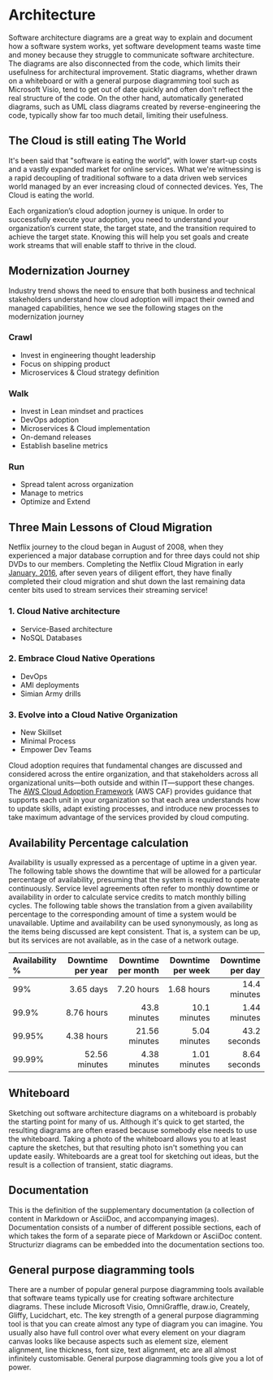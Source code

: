Architecture
===================
Software architecture diagrams are a great way to explain and document how a software system works, yet software development teams waste time and money because they struggle to communicate software architecture. The diagrams are also disconnected from the code, which limits their usefulness for architectural improvement. Static diagrams, whether drawn on a whiteboard or with a general purpose diagramming tool such as Microsoft Visio, tend to get out of date quickly and often don't reflect the real structure of the code. On the other hand, automatically generated diagrams, such as UML class diagrams created by reverse-engineering the code, typically show far too much detail, limiting their usefulness.

The Cloud is still eating The World
-----------------------------------
It's been said that "software is eating the world", with lower start-up costs and a vastly expanded market for online services. What we're witnessing is a rapid decoupling of traditional software to a data driven web services world managed by an ever increasing cloud of connected devices. Yes, The Cloud is eating the world.

Each organization’s cloud adoption journey is unique. In order to successfully execute your adoption, you need to understand your organization’s current state, the target state, and the transition required to achieve the target state. Knowing this will help you set goals and create work streams that will enable staff to thrive in the cloud.

Modernization Journey
-----------------------
Industry trend shows the need to ensure that both business and technical stakeholders understand how cloud adoption will impact their owned and managed capabilities, hence we see the following stages on the modernization journey
### Crawl
  - Invest in engineering thought leadership
  - Focus on shipping product
  - Microservices & Cloud strategy definition

### Walk
  - Invest in Lean mindset and practices
  - DevOps adoption
  - Microservices & Cloud implementation
  - On-demand releases
  - Establish baseline metrics

### Run
  - Spread talent across organization
  - Manage to metrics
  - Optimize and Extend

Three Main Lessons of Cloud Migration
-------------------------------------
Netflix journey to the cloud began in August of 2008, when they experienced a major database corruption and for three days could not ship DVDs to our members. Completing the Netflix Cloud Migration in early [January, 2016][1], after seven years of diligent effort, they have finally completed their cloud migration and shut down the last remaining data center bits used to stream services their streaming service!

### 1. Cloud Native architecture
  - Service-Based architecture
  - NoSQL Databases

### 2. Embrace Cloud Native Operations
  - DevOps
  - AMI deployments
  - Simian Army drills

### 3. Evolve into a Cloud Native Organization
  - New Skillset
  - Minimal Process
  - Empower Dev Teams

Cloud adoption requires that fundamental changes are discussed and considered across the entire organization, and that stakeholders across all organizational units—both outside and within IT—support these changes. The [AWS Cloud Adoption Framework][2] (AWS CAF) provides guidance that supports each unit in your organization so that each area understands how to update skills, adapt existing processes, and introduce new processes to take maximum advantage of the services provided by cloud computing.

Availability Percentage calculation
-----------------------------------
Availability is usually expressed as a percentage of uptime in a given year. The following table shows the downtime that will be allowed for a particular percentage of availability, presuming that the system is required to operate continuously. Service level agreements often refer to monthly downtime or availability in order to calculate service credits to match monthly billing cycles. The following table shows the translation from a given availability percentage to the corresponding amount of time a system would be unavailable. Uptime and availability can be used synonymously, as long as the items being discussed are kept consistent. That is, a system can be up, but its services are not available, as in the case of a network outage.

|Availability % | Downtime per year |	Downtime per month |Downtime per week |	Downtime per day
| :---    |     ---:      |           ---: |          ---: |         ---: |
|     99% | 3.65 days     | 	  7.20 hours |	  1.68 hours | 14.4 minutes |
|   99.9% | 8.76 hours 	  |   43.8 minutes |	10.1 minutes | 1.44 minutes |
|  99.95% | 4.38 hours 	  |  21.56 minutes |	5.04 minutes | 43.2 seconds |
|  99.99% | 52.56 minutes | 	4.38 minutes |	1.01 minutes | 8.64 seconds |

Whiteboard
-----------------
Sketching out software architecture diagrams on a whiteboard is probably the starting point for many of us. Although it's quick to get started, the resulting diagrams are often erased because somebody else needs to use the whiteboard. Taking a photo of the whiteboard allows you to at least capture the sketches, but that resulting photo isn't something you can update easily. Whiteboards are a great tool for sketching out ideas, but the result is a collection of transient, static diagrams.

Documentation
----------------
This is the definition of the supplementary documentation (a collection of content in Markdown or AsciiDoc, and accompanying images). Documentation consists of a number of different possible sections, each of which takes the form of a separate piece of Markdown or AsciiDoc content. Structurizr diagrams can be embedded into the documentation sections too.

General purpose diagramming tools
---------------------------------
There are a number of popular general purpose diagramming tools available that software teams typically use for creating software architecture diagrams. These include Microsoft Visio, OmniGraffle, draw.io, Creately, Gliffy, Lucidchart, etc. The key strength of a general purpose diagramming tool is that you can create almost any type of diagram you can imagine. You usually also have full control over what every element on your diagram canvas looks like because aspects such as element size, element alignment, line thickness, font size, text alignment, etc are all almost infinitely customisable. General purpose diagramming tools give you a lot of power.

[1]: netflix/Netflix.md
[2]: https://d0.awsstatic.com/whitepapers/aws_cloud_adoption_framework.pdf
